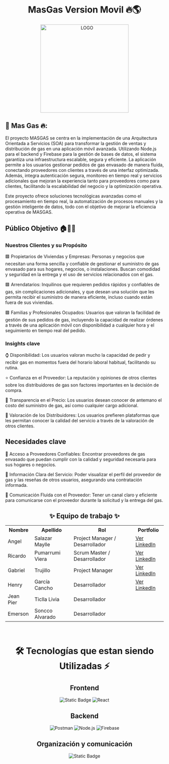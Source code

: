 <h1 align="center"> MasGas Version Movil 🔥🌎</h1>

<div align="center">
  <img src="https://i.postimg.cc/6psGzxf8/Dermabot.jpg" width="280" alt="LOGO">
</div>

## 📱 Mas Gas 🔥: 
El proyecto MASGAS se centra en la implementación de una Arquitectura Orientada a Servicios (SOA) para transformar la gestión de ventas y distribución de gas en una aplicación móvil avanzada. Utilizando Node.js para el backend y Firebase para la gestión de bases de datos, el sistema garantiza una infraestructura escalable, segura y eficiente. La aplicación permite a los usuarios gestionar pedidos de gas envasado de manera fluida, conectando proveedores con clientes a través de una interfaz optimizada. Además, integra autenticación segura, monitoreo en tiempo real y servicios adicionales que mejoran la experiencia tanto para proveedores como para clientes, facilitando la escalabilidad del negocio y la optimización operativa.

Este proyecto ofrece soluciones tecnológicas avanzadas como el procesamiento en tiempo real, la automatización de procesos manuales y la gestión inteligente de datos, todo con el objetivo de mejorar la eficiencia operativa de MASGAS.

## Público Objetivo 🏠🏢👫

### Nuestros Clientes y su Propósito

🟩 Propietarios de Viviendas y Empresas: Personas y negocios que necesitan una forma sencilla y confiable de gestionar el suministro de gas envasado para sus hogares, negocios, o instalaciones. Buscan comodidad y seguridad en la entrega y el uso de servicios relacionados con el gas.

🟩 Arrendatarios: Inquilinos que requieren pedidos rápidos y confiables de gas, sin complicaciones adicionales, y que desean una solución que les permita recibir el suministro de manera eficiente, incluso cuando están fuera de sus viviendas.

🟩 Familias y Profesionales Ocupados: Usuarios que valoran la facilidad de gestión de sus pedidos de gas, incluyendo la capacidad de realizar órdenes a través de una aplicación móvil con disponibilidad a cualquier hora y el seguimiento en tiempo real del pedido.

### Insights clave

⌚ Disponibilidad: Los usuarios valoran mucho la capacidad de pedir y recibir gas en momentos fuera del horario laboral habitual, facilitando su rutina.

⭐ Confianza en el Proveedor: La reputación y opiniones de otros clientes sobre los distribuidores de gas son factores importantes en la decisión de compra.

💸 Transparencia en el Precio: Los usuarios desean conocer de antemano el costo del suministro de gas, así como cualquier cargo adicional.

🔮 Valoración de los Distribuidores: Los usuarios prefieren plataformas que les permitan conocer la calidad del servicio a través de la valoración de otros clientes.

## Necesidades clave

🔹​ Acceso a Proveedores Confiables: Encontrar proveedores de gas envasado que puedan cumplir con la calidad y seguridad necesaria para sus hogares o negocios.

🔹​ Información Clara del Servicio: Poder visualizar el perfil del proveedor de gas y las reseñas de otros usuarios, asegurando una contratación informada.

🔹​ Comunicación Fluida con el Proveedor: Tener un canal claro y eficiente para comunicarse con el proveedor durante la solicitud y la entrega del gas.


<h2 align="center">✨ Equipo de trabajo ✨</h2>

<table align="center">
  <tr>
    <th>Nombre</th>
    <th>Apellido</th>
    <th>Rol</th>
    <th>Portfolio</th>
  </tr>
  <tr>
    <td>Angel</td>
    <td>Salazar Maylle</td>
    <td>Project Manager / Desarrollador </td>
    <td><a href="https://www.linkedin.com/in/angel-salazar-maylle-36236b198/" target="_blank">Ver LinkedIn</a></td>
  </tr>
  <tr>
    <td>Ricardo</td>
    <td>Pumarrumi Viera</td>
    <td>Scrum Master / Desarrollador</td>
    <td><a href="https://www.linkedin.com/in/ricardo-fernando-pumarrumi-viera-b89aa1288/" target="_blank">Ver LinkedIn</a></td>
  </tr>
  <tr>
    <td>Gabriel</td>
    <td>Trujillo</td>
    <td>Project Manager</td>
    <td><a href="https://www.linkedin.com/in/gabriel-trujillo-7989492a7/" target="_blank">Ver LinkedIn</a></td>
  </tr>
   <tr>
    <td>Henry</td>
    <td>García Cancho</td>
    <td>Desarrollador</td>
    <td><a href="https://www.linkedin.com/in/henry-garc%C3%ADa-cancho-3a4269235/" target="_blank">Ver LinkedIn</a></td>
  </tr>
  <tr>
    <td>Jean Pier</td>
    <td>Ticlla Livia</td>
    <td>Desarrollador</td>
  </tr>
  <tr>
    <td>Emerson</td>
    <td>Soncco Alvarado</td>
    <td>Desarrollador</td>
  </tr>
</table>
<br>


<div align='center'>
  <h1>🛠️ Tecnologías que estan siendo Utilizadas ⚡</h1>
</div>

<div align='center'>
  <h2>Frontend</h2>
  </div>

  <div align='center'>
    
![Static Badge](https://img.shields.io/badge/Figma-%23F24E1E?style=for-the-badge&logo=figma&logoColor=white)
![React](https://img.shields.io/static/v1?style=for-the-badge&message=React&color=222222&logo=React&logoColor=61DAFB&label=)

<!-- TECNOLOGÍAS POR VERIFICAR
![Vite](https://img.shields.io/badge/vite-%23646CFF.svg?style=for-the-badge&logo=vite&logoColor=white)
![AXIOS](https://img.shields.io/badge/AXIOS-%235A29E4?style=for-the-badge&logo=axios)
![Vercel](https://img.shields.io/static/v1?style=for-the-badge&message=Vercel&color=000000&logo=Vercel&logoColor=FFFFFF&label=)
 -->

  </div>

<div align='center'>
  <h2>Backend</h2>
  </div>
  
  <div align='center'>
    

![Postman](https://img.shields.io/badge/Postman-FF6C37?style=for-the-badge&logo=postman&logoColor=white)
![Node.js](https://img.shields.io/badge/Node.js-339933?style=for-the-badge&logo=node.js&logoColor=white)
![Firebase](https://img.shields.io/badge/Firebase-FFCA28?style=for-the-badge&logo=firebase&logoColor=black)


<!-- TECNOLOGÍAS POR VERIFICAR
![JWT](https://img.shields.io/badge/JWT-black?style=for-the-badge&logo=JSON%20web%20tokens)
![Hibernate](https://img.shields.io/badge/Hibernate-59666C?style=for-the-badge&logo=Hibernate&logoColor=white)
 -->
  </div>

<div align='center'>
  <h2>Organización y comunicación</h2>
  </div>
  
  <div align="center">
  
![Static Badge](https://img.shields.io/badge/WhatsApp-25D366?style=for-the-badge&logo=whatsapp&logoColor=white)
  </div>
<br>
